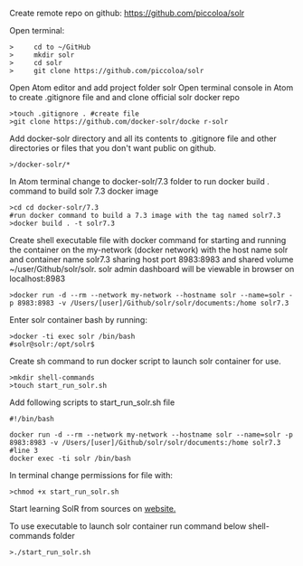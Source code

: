 Create remote repo on github:
https://github.com/piccoloa/solr

Open terminal:

    >     cd to ~/GitHub
    >     mkdir solr
    >     cd solr
    >     git clone https://github.com/piccoloa/solr

Open Atom editor and add project folder solr
Open terminal console in Atom to create .gitignore file and and clone official solr docker repo

    >touch .gitignore . #create file
    >git clone https://github.com/docker-solr/docke r-solr

Add docker-solr directory and all its contents to .gitignore file and other directories or files that you don't want public on github.

    >/docker-solr/*

In Atom terminal change to docker-solr/7.3 folder to run docker build . command to build solr 7.3 docker image

    >cd cd docker-solr/7.3
    #run docker command to build a 7.3 image with the tag named solr7.3
    >docker build . -t solr7.3


Create shell executable file with docker command for starting and running the container on the my-network (docker network) with the host name solr and container name solr7.3 sharing host port 8983:8983 and shared volume ~/user/Github/solr/solr.  solr admin dashboard will be viewable in browser on localhost:8983

	>docker run -d --rm --network my-network --hostname solr --name=solr -p 8983:8983 -v /Users/[user]/Github/solr/solr/documents:/home solr7.3

Enter solr container bash by running:

    >docker -ti exec solr /bin/bash
    #solr@solr:/opt/solr$

Create sh command to run docker script to launch solr container for use.

	>mkdir shell-commands
	>touch start_run_solr.sh

Add following scripts to start_run_solr.sh file

    #!/bin/bash

	docker run -d --rm --network my-network --hostname solr --name=solr -p 8983:8983 -v /Users/[user]/Github/solr/solr/documents:/home solr7.3 #line 3
	docker exec -ti solr /bin/bash

In terminal change permissions for file with:

	>chmod +x start_run_solr.sh


Start learning SolR from sources on [website.](http://lucene.apache.org/solr/resources.html)

To use executable to launch solr container run command below shell-commands folder

	>./start_run_solr.sh
